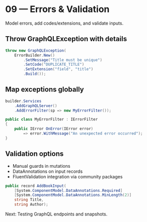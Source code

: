 # 09 — Errors & Validation

Model errors, add codes/extensions, and validate inputs.

## Throw GraphQLException with details
```csharp
throw new GraphQLException(
    ErrorBuilder.New()
        .SetMessage("Title must be unique")
        .SetCode("DUPLICATE_TITLE")
        .SetExtension("field", "title")
        .Build());
```

## Map exceptions globally
```csharp
builder.Services
    .AddGraphQLServer()
    .AddErrorFilter(sp => new MyErrorFilter());

public class MyErrorFilter : IErrorFilter
{
    public IError OnError(IError error)
        => error.WithMessage("An unexpected error occurred");
}
```

## Validation options
- Manual guards in mutations
- DataAnnotations on input records
- FluentValidation integration via community packages

```csharp
public record AddBookInput(
    [System.ComponentModel.DataAnnotations.Required]
    [System.ComponentModel.DataAnnotations.MinLength(2)]
    string Title,
    string Author);
```

Next: Testing GraphQL endpoints and snapshots.
